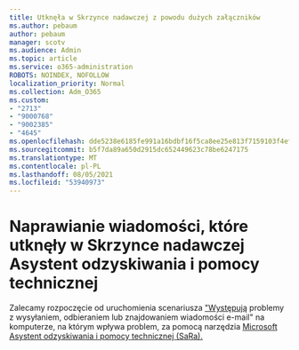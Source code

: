 ```yaml
---
title: Utknęła w Skrzynce nadawczej z powodu dużych załączników
ms.author: pebaum
author: pebaum
manager: scotv
ms.audience: Admin
ms.topic: article
ms.service: o365-administration
ROBOTS: NOINDEX, NOFOLLOW
localization_priority: Normal
ms.collection: Adm_O365
ms.custom:
- "2713"
- "9000768"
- "9002385"
- "4645"
ms.openlocfilehash: dde5238e6185fe991a16bdbf16f5ca8ee25e813f7159103f4efbba2d2cd9d7c5
ms.sourcegitcommit: b5f7da89a650d2915dc652449623c78be6247175
ms.translationtype: MT
ms.contentlocale: pl-PL
ms.lasthandoff: 08/05/2021
ms.locfileid: "53940973"
---
```

# <a name="fix-messages-that-are-stuck-in-the-outbox-with-sara"></a>Naprawianie wiadomości, które utknęły w Skrzynce nadawczej Asystent odzyskiwania i pomocy technicznej

Zalecamy rozpoczęcie od uruchomienia scenariusza ["Występują](https://aka.ms/SaRA-OutlookSendReceive) problemy z wysyłaniem, odbieraniem lub znajdowaniem wiadomości e-mail" na komputerze, na którym wpływa problem, za pomocą narzędzia [Microsoft Asystent odzyskiwania i pomocy technicznej (SaRa).](https://diagnostics.office.com/#/)
